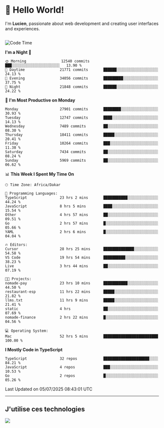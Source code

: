 # 👋 Hello World!

I'm **Lucien**, passionate about web development and creating user interfaces and experiences.

##

<!--START_SECTION:waka-->
![Code Time](http://img.shields.io/badge/Code%20Time-3%2C323%20hrs%206%20mins-blue)

**I'm a Night 🦉** 

```text
🌞 Morning                12540 commits       ███░░░░░░░░░░░░░░░░░░░░░░   13.90 % 
🌆 Daytime                21771 commits       ██████░░░░░░░░░░░░░░░░░░░   24.13 % 
🌃 Evening                34056 commits       █████████░░░░░░░░░░░░░░░░   37.75 % 
🌙 Night                  21848 commits       ██████░░░░░░░░░░░░░░░░░░░   24.22 % 
```
📅 **I'm Most Productive on Monday** 

```text
Monday                   27901 commits       ████████░░░░░░░░░░░░░░░░░   30.93 % 
Tuesday                  12747 commits       ████░░░░░░░░░░░░░░░░░░░░░   14.13 % 
Wednesday                7489 commits        ██░░░░░░░░░░░░░░░░░░░░░░░   08.30 % 
Thursday                 18411 commits       █████░░░░░░░░░░░░░░░░░░░░   20.41 % 
Friday                   10264 commits       ███░░░░░░░░░░░░░░░░░░░░░░   11.38 % 
Saturday                 7434 commits        ██░░░░░░░░░░░░░░░░░░░░░░░   08.24 % 
Sunday                   5969 commits        ██░░░░░░░░░░░░░░░░░░░░░░░   06.62 % 
```


📊 **This Week I Spent My Time On** 

```text
🕑︎ Time Zone: Africa/Dakar

💬 Programming Languages: 
TypeScript               23 hrs 2 mins       ███████████░░░░░░░░░░░░░░   44.24 % 
JavaScript               8 hrs 5 mins        ████░░░░░░░░░░░░░░░░░░░░░   15.54 % 
Other                    4 hrs 57 mins       ██░░░░░░░░░░░░░░░░░░░░░░░   09.51 % 
Go                       2 hrs 57 mins       █░░░░░░░░░░░░░░░░░░░░░░░░   05.66 % 
YAML                     2 hrs 6 mins        █░░░░░░░░░░░░░░░░░░░░░░░░   04.04 % 

🔥 Editors: 
Cursor                   28 hrs 25 mins      ██████████████░░░░░░░░░░░   54.58 % 
VS Code                  19 hrs 54 mins      ██████████░░░░░░░░░░░░░░░   38.23 % 
Live                     3 hrs 44 mins       ██░░░░░░░░░░░░░░░░░░░░░░░   07.19 % 

🐱‍💻 Projects: 
nomade-pay               23 hrs 10 mins      ███████████░░░░░░░░░░░░░░   44.50 % 
restaurant-esp           11 hrs 22 mins      █████░░░░░░░░░░░░░░░░░░░░   21.82 % 
llms.txt                 11 hrs 9 mins       █████░░░░░░░░░░░░░░░░░░░░   21.41 % 
static                   4 hrs               ██░░░░░░░░░░░░░░░░░░░░░░░   07.69 % 
nomade-finance           2 hrs 22 mins       █░░░░░░░░░░░░░░░░░░░░░░░░   04.56 % 

💻 Operating System: 
Mac                      52 hrs 5 mins       █████████████████████████   100.00 % 
```

**I Mostly Code in TypeScript** 

```text
TypeScript               32 repos            █████████████████████░░░░   84.21 % 
JavaScript               4 repos             ███░░░░░░░░░░░░░░░░░░░░░░   10.53 % 
Go                       2 repos             █░░░░░░░░░░░░░░░░░░░░░░░░   05.26 % 
```




 Last Updated on 05/07/2025 08:43:01 UTC
<!--END_SECTION:waka-->
---

## J'utilise ces technologies

<p align="left">
  <a href="https://skillicons.dev">
    <img src="https://skillicons.dev/icons?i=ts,js,go,ruby,css,scss,tailwind,react,vite,nextjs,docker,figma,ableton" />
  </a>
</p>


